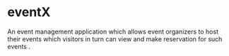 # eventX
An event management application which allows event organizers to host their events which visitors in turn can view and make reservation for such events
.